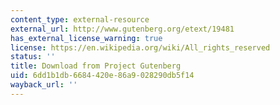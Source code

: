 ```yaml
---
content_type: external-resource
external_url: http://www.gutenberg.org/etext/19481
has_external_license_warning: true
license: https://en.wikipedia.org/wiki/All_rights_reserved
status: ''
title: Download from Project Gutenberg
uid: 6dd1b1db-6684-420e-86a9-028290db5f14
wayback_url: ''
---
```

